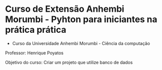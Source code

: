 # Curso de Extensão Anhembi Morumbi - Pyhton para iniciantes na prática  prática
- Curso da Universidade Anhembi Morumbi - Ciência da computação

Professor: Henrique Poyatos

Objetivo do curso: Criar um projeto que utilize banco de dados
